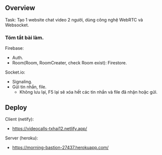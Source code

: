 ## Overview
Task: Tạo 1 website chat video 2 người, dùng công nghệ WebRTC và Websocket.

### Tóm tắt  bài làm.

Firebase:
- Auth.
- Room(Room, RoomCreater, check Room exist): Firestore.

Socket.io:
- Signaling.
- Gửi tin nhắn, file.
  - Không lưu lại, F5 lại sẽ xóa hết các tin nhắn và file đã nhận hoặc gửi.


## Deploy

Client (netify):
-  https://videocalls-txhai12.netlify.app/

Server (heroku): 
- https://morning-bastion-27437.herokuapp.com/
